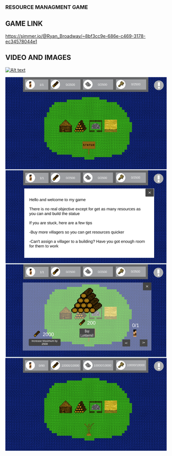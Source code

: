 ### RESOURCE MANAGMENT GAME

## GAME LINK
https://simmer.io/@Ryan_Broadway/~8bf3cc9e-686e-c469-3178-ec34578044e1

## VIDEO AND IMAGES
[![Alt text](https://img.youtube.com/vi/_FviIEySD3A/0.jpg)](https://youtu.be/_FviIEySD3A)

<img src="image/game thumbnail.PNG" alt="" class="inline"/>

<img src="image/game Info.PNG" alt="" class="inline"/>

<img src="image/game menu.PNG" alt="" class="inline"/>

<img src="image/game statue V2.PNG" alt="" class="inline"/>

